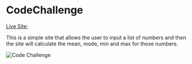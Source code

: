 # CodeChallenge

[Live Site](http://codechallengecalc.surge.sh);

This is a simple site that allows the user to input a list of numbers and then the site will calculate the mean, mode, min and max for those numbers.

![Code Challenge](https://pbs.twimg.com/media/DLJV1ASW0AIZAcC.jpg)
